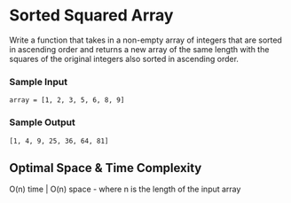 # Sorted Squared Array
Write a function that takes in a non-empty array of integers that are sorted in ascending order and returns a new array of the same length with the squares of the original integers also sorted in ascending order.

### Sample Input
````shell
array = [1, 2, 3, 5, 6, 8, 9]
````

### Sample Output
````shell
[1, 4, 9, 25, 36, 64, 81]
````

## Optimal Space &amp; Time Complexity
O(n) time | O(n) space - where n is the length of the input array